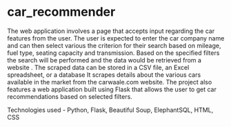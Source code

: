 # car_recommender
The web application involves a page that accepts input regarding the car features from the user. The user is expected to enter the car company name and can then select various the criterion for their search based on mileage, fuel type, seating capacity and transmission. Based on the specified filters the search will be performed and the data would be retrieved from a website . The scraped data can be stored in a CSV file, an Excel spreadsheet, or a database
It scrapes details about the various cars available in the market from the carwaale.com website. The project also features a web application built using Flask that allows the user to get car recommendations based on selected filters.

Technologies used - Python, Flask, Beautiful Soup, ElephantSQL, HTML, CSS
